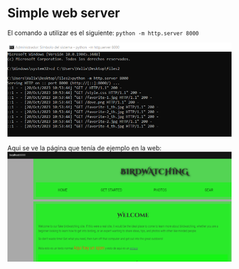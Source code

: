 # Simple web server

El comando a utilizar es el siguiente: `python -m http.server 8000`

![Captura de pantalla de la ejecucion del servidor web con python ](./img/Screenshot_python_server.png)

Aqui se ve la página que tenía de ejemplo en la web:
![Imagen de la pagina en el servidor](./img/Screenshot_python_server_page.png)
